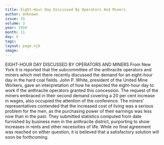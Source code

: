 ```yaml
---
title: Eight-Hour Day Discussed By Operators And Miners
author: Unknown
issue: 15
volume: 3
year: 1916
month: 11
day: V
tags:
layout: page.njk
image:
---
```

EIGHT-HOUR DAY DISCUSSED BY OPERATORS AND MINERS       From New York it is reported that the subcommittee of the anthracite operators and miners which met there recently discussed the demand for an eight-hour day in the hard coal fields. John P. White, president of the United Mine Workers, gave an interpretation of how he expected the eight-hour day to work if the anthracite operators granted this concession.       The request of the miners embraced in their second demand covering a 20 per cent increase in wages, also occupied the attention of the conference. The miners’ representatives contended that the increased cost of living was a serious problem for the men, as the purchasing power of their earnings was less now than in the past. They submitted statistics computed from date furnished by business men in the anthracite district, purporting to show increases in rents and other necessities of life. While no final agreement was reached on either question, it is believed that a satisfactory solution will soon be forthcoming. 




